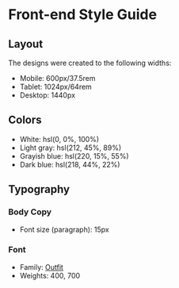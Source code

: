 # Front-end Style Guide

## Layout

The designs were created to the following widths:

- Mobile: 600px/37.5rem
- Tablet: 1024px/64rem
- Desktop: 1440px

## Colors

- White: hsl(0, 0%, 100%)
- Light gray: hsl(212, 45%, 89%)
- Grayish blue: hsl(220, 15%, 55%)
- Dark blue: hsl(218, 44%, 22%)

## Typography

### Body Copy

- Font size (paragraph): 15px

### Font

- Family: [Outfit](https://fonts.google.com/specimen/Outfit)
- Weights: 400, 700
